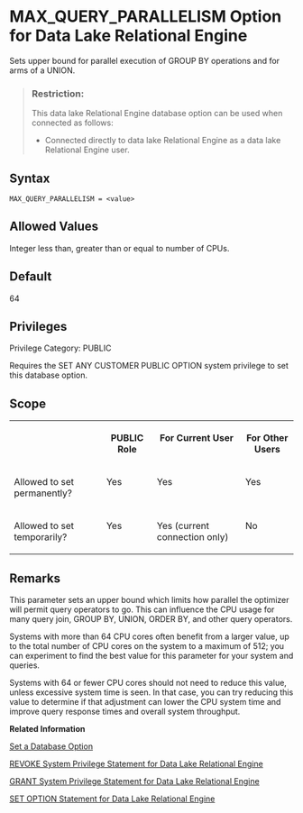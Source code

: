 <!-- loioa63f489584f21015bb349a206724b481 -->

# MAX\_QUERY\_PARALLELISM Option for Data Lake Relational Engine

Sets upper bound for parallel execution of GROUP BY operations and for arms of a UNION.



> ### Restriction:  
> This data lake Relational Engine database option can be used when connected as follows:
> 
> -   Connected directly to data lake Relational Engine as a data lake Relational Engine user.



<a name="loioa63f489584f21015bb349a206724b481__section_zx3_g24_hrb"/>

## Syntax

```
MAX_QUERY_PARALLELISM = <value>
```



<a name="loioa63f489584f21015bb349a206724b481__iq_refso_750"/>

## Allowed Values

Integer less than, greater than or equal to number of CPUs.



<a name="loioa63f489584f21015bb349a206724b481__iq_refso_751"/>

## Default

64



<a name="loioa63f489584f21015bb349a206724b481__section_k3c_gxb_3qb"/>

## Privileges

Privilege Category: PUBLIC

Requires the SET ANY CUSTOMER PUBLIC OPTION system privilege to set this database option.



<a name="loioa63f489584f21015bb349a206724b481__iq_refso_752"/>

## Scope


<table>
<tr>
<th valign="top">

 



</th>
<th valign="top">

PUBLIC Role



</th>
<th valign="top">

For Current User



</th>
<th valign="top">

For Other Users



</th>
</tr>
<tr>
<td valign="top">

Allowed to set permanently?



</td>
<td valign="top">

Yes



</td>
<td valign="top">

Yes



</td>
<td valign="top">

Yes



</td>
</tr>
<tr>
<td valign="top">

Allowed to set temporarily?



</td>
<td valign="top">

Yes



</td>
<td valign="top">

Yes \(current connection only\)



</td>
<td valign="top">

No



</td>
</tr>
</table>



<a name="loioa63f489584f21015bb349a206724b481__iq_refso_753"/>

## Remarks

This parameter sets an upper bound which limits how parallel the optimizer will permit query operators to go. This can influence the CPU usage for many query join, GROUP BY, UNION, ORDER BY, and other query operators.

Systems with more than 64 CPU cores often benefit from a larger value, up to the total number of CPU cores on the system to a maximum of 512; you can experiment to find the best value for this parameter for your system and queries.

Systems with 64 or fewer CPU cores should not need to reduce this value, unless excessive system time is seen. In that case, you can try reducing this value to determine if that adjustment can lower the CPU system time and improve query response times and overall system throughput.

**Related Information**  


[Set a Database Option](set-a-database-option-0dcb893.md "You set options with the SET OPTION statement.")

[REVOKE System Privilege Statement for Data Lake Relational Engine](../080-sql-statements/revoke-system-privilege-statement-for-data-lake-relational-engine-a3eadda.md "Removes specific system privileges from specific users and the right to administer the privilege.")

[GRANT System Privilege Statement for Data Lake Relational Engine](../080-sql-statements/grant-system-privilege-statement-for-data-lake-relational-engine-a3dfcb0.md "Grants specific system privileges to users or roles, with or without administrative rights.")

[SET OPTION Statement for Data Lake Relational Engine](../080-sql-statements/set-option-statement-for-data-lake-relational-engine-a625da7.md "Changes options that affect the behavior of the database and its compatibility with Transact-SQL. Setting the value of an option can change the behavior for all users or an individual user, in either a temporary or permanent scope.")

